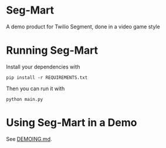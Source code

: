 # Seg-Mart
A demo product for Twilio Segment, done in a video game style

# Running Seg-Mart
Install your dependencies with

`pip install -r REQUIREMENTS.txt`

Then you can run it with

`python main.py`

# Using Seg-Mart in a Demo
See [DEMOING.md](DEMOING.md).